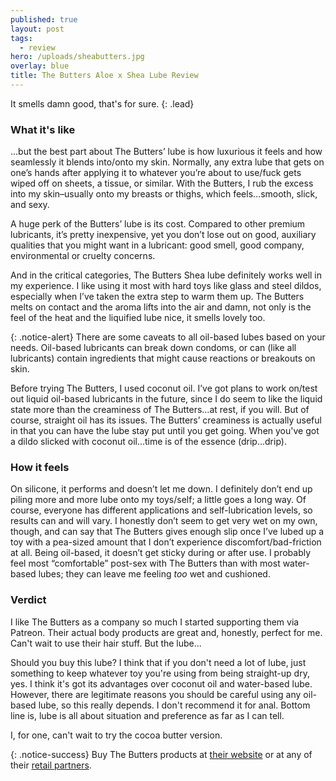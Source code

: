 ```yaml
---
published: true
layout: post
tags:
  - review
hero: /uploads/sheabutters.jpg
overlay: blue
title: The Butters Aloe x Shea Lube Review
---
```

It smells damn good, that's for sure.
{: .lead}

<!--break-->

### What it's like

...but the best part about The Butters’ lube is how luxurious it feels and how seamlessly it blends into/onto my skin. Normally, any extra lube that gets on one’s hands after applying it to whatever you’re about to use/fuck gets wiped off on sheets, a tissue, or similar. With the Butters, I rub the excess into my skin–usually onto my breasts or thighs, which feels…smooth, slick, and sexy.

A huge perk of the Butters’ lube is its cost. Compared to other premium lubricants, it’s pretty inexpensive, yet you don’t lose out on good, auxiliary qualities that you might want in a lubricant: good smell, good company, environmental or cruelty concerns.

And in the critical categories, The Butters Shea lube definitely works well in my experience. I like using it most with hard toys like glass and steel dildos, especially when I’ve taken the extra step to warm them up. The Butters melts on contact and the aroma lifts into the air and damn, not only is the feel of the heat and the liquified lube nice, it smells lovely too. 

{: .notice-alert}
There are some caveats to all oil-based lubes based on your needs. Oil-based lubricants can break down condoms, or can (like all lubricants) contain ingredients that might cause reactions or breakouts on skin.

Before trying The Butters, I used coconut oil. I’ve got plans to work on/test out liquid oil-based lubricants in the future, since I do seem to like the liquid state more than the creaminess of The Butters…at rest, if you will. But  of course, straight oil has its issues. The Butters’ creaminess is actually useful in that you can have the lube stay put until you get going. When you've got a dildo slicked with coconut oil...time is of the essence (drip...drip).

### How it feels
On silicone, it performs and doesn’t let me down. I definitely don’t end up piling more and more lube onto my toys/self; a little goes a long way. Of course, everyone has different applications and self-lubrication levels, so results can and will vary. I honestly don’t seem to get very wet on my own, though, and can say that The Butters gives enough slip once I’ve lubed up a toy with a pea-sized amount that I don’t experience discomfort/bad-friction at all.
Being oil-based, it doesn’t get sticky during or after use. I probably feel most “comfortable” post-sex with The Butters than with most water-based lubes; they can leave me feeling *too* wet and cushioned.

### Verdict

I like The Butters as a company so much I started supporting them via Patreon. Their actual body products are great and, honestly, perfect for me. Can't wait to use their hair stuff. But the lube...

Should you buy this lube? I think that if you don't need a lot of lube, just something to keep whatever toy you're using from being straight-up dry, yes. I think it's got its advantages over coconut oil and water-based lube. However, there are legitimate reasons you should be careful using any oil-based lube, so this really depends. I don't recommend it for anal. Bottom line is, lube is all about situation and preference as far as I can tell.

I, for one, can't wait to try the cocoa butter version.

{: .notice-success}
Buy The Butters products at [their website](https://getthebutters.com/) or at any of their [retail partners](https://getthebutters.com/retail-partners-1).
